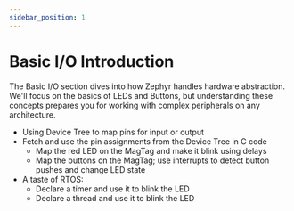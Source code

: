 ```yaml
---
sidebar_position: 1
---
```


# Basic I/O Introduction

The Basic I/O section dives into how Zephyr handles hardware abstraction. We'll focus on the basics of LEDs and Buttons, but understanding these concepts prepares you for working with complex peripherals on any architecture.

* Using Device Tree to map pins for input or output
* Fetch and use the pin assignments from the Device Tree in C code
  * Map the red LED on the MagTag and make it blink using delays
  * Map the buttons on the MagTag; use interrupts to detect button pushes and change LED state
* A taste of RTOS:
  * Declare a timer and use it to blink the LED
  * Declare a thread and use it to blink the LED

